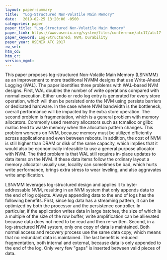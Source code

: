 ```yaml
---
layout: paper-summary
title:  "Log-Structured Non-Volatile Main Memory"
date:   2019-02-25 13:20:00 -0500
categories: paper
paper_title: "Log-Structured Non-Volatile Main Memory"
paper_link: https://www.usenix.org/system/files/conference/atc17/atc17-hu.pdf
paper_keyword: Log-Structured; NVM; Durability
paper_year: USENIX ATC 2017
rw_set: 
htm_cd: 
htm_cr: 
version_mgmt: 
---
```


This paper proposes log-structured Non-Volatile Main Memory (LSNVMM) as an improvement to more traditional NVMM designs
that use Write-Ahead Logging (WAL). The paper identifies three problems with WAL-based NVM designs. First, WAL doubles the 
number of write operations compared with normal execution. Either undo or redo log entry is generated for every store 
operation, which will then be persisted onto the NVM using persiste barriers or dedicated hardware. In the case where NVM 
bandwidth is the bottleneck, overall performance will be impacted by the extra store operation. The second problem is 
fragmentation, which is a general problem with memory allocators. Commonly used memory allocators such as tcmalloc or glibc 
malloc tend to waste memory when the allocation pattern changes. This problem worsens on NVM, because memory must be utilized
efficiently across applications and even between reboots. In addition, the cost of NVM is still higher than DRAM or disk of
the same capacity, which implies that it would also be economically infeasible to use a general purpose allocator with NVM.
The third problem is that WAL still requires in-place updates to data items on the NVM. If these data items follow the 
ordinary layout a memory allocator usually use, locality can sometimes be bad, which hurts write performance, brings extra 
stress to wear leveling, and also aggravates write amplification.

LSNVMM leverages log-structured design and applies it to byte-addressable NVM, resulting in an NVM system that only appends 
data to the end of log objects. Always appending data to the end of logs has the following benefits. First, since log 
data has a streaming pattern, it can be optimized by both the processor and the persistence controller. In particular,
if the application writes data in large batches, the size of which is a multiple of the size of the row buffer, write 
amplification can be allievated because data does not need to be read and then re-written. Second, in a log-structured
NVM system, only one copy of data is maintained. Both normal access and recovery process use the same data copy, which means
that no redundant data is maintained. The last benefit is reduced fragmentation, both internal and external, because data 
is only appended to the end of the log. Only very few "gaps" is inserted between valid pieces of data. 


